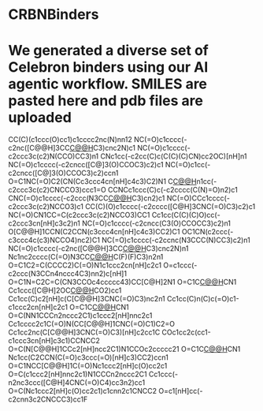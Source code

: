 # CRBNBinders
# We generated a diverse set of Celebron binders using our AI agentic workflow. SMILES are pasted here and pdb files are uploaded
CC(C)(c1ccc(O)cc1)c1cccc2nc(N)nn12
NC(=O)c1cccc(-c2nc([C@@H]3CC[C@@H](O)C3)cnc2N)c1
NC(=O)c1cccc(-c2ccc3c(c2)N(CCO)CC3)n1
CNc1cc(-c2cc(C)c(C(C)(C)CN)cc2OC)[nH]n1
NC(=O)c1cccc(-c2cncc([C@]3(O)CCOC3)c2)c1
NC(=O)c1cc(-c2cncc([C@]3(O)CCOC3)c2)ccn1
O=C1NC(=O)C2(CN(Cc3ccc4cn[nH]c4c3)C2)N1
C[C@@H](O)n1cc(-c2ccc3c(c2)CNCCO3)ccc1=O
CCNCc1ccc(C)c(-c2cccc(C(N)=O)n2)c1
CNC(=O)c1cccc(-c2ccc(N3CC[C@@H](O)C3)cn2)c1
NC(=O)CCc1cccc(-c2ccc3c(c2)NCCO3)c1
CC(C)(O)c1cccc(-c2cccc([C@H]3CNC(=O)C3)c2)c1
NC(=O)CN1CC=C(c2ccc3c(c2)NCCO3)CC1
Cc1cc(C(C)(C)O)cc(-c2ccc3cn[nH]c3c2)n1
NC(=O)c1cccc(-c2cncc(C3(O)CCOCC3)c2)n1
O[C@@H]1CCN(C2CCN(c3ccc4cn[nH]c4c3)CC2)C1
OC1CN(c2ccc(-c3ccc4c(c3)NCCO4)nc2)C1
NC(=O)c1cccc(-c2ccnc(N3CCC(N)CC3)c2)n1
NC(=O)c1cccc(-c2nc([C@@H]3CC[C@@H](O)C3)cnc2N)n1
Nc1nc2cccc(C(=O)N3CC[C@@H](O)C(F)(F)C3)n2n1
O=C1C2=C(CCCC2)C(=O)N1c1ccc2cn[nH]c2c1
O=c1ccc(-c2ccc(N3CCn4nccc4C3)nn2)c[nH]1
O=C1N=C2C=C(CN3CCOc4ccccc43)CC[C@H]2N1
O=C1C[C@@H](c2cc3oc(=O)[nH]c3cc2Cl)CN1
Cc1ccc([C@H]2OC[C@@H]([C@@H]3CNC(=O)C3)CO2)cc1
Cc1cc(C)c2[nH]c(C[C@@H]3CNC(=O)C3)nc2n1
Cc1cc(C)n(C)c(=O)c1-c1ccc2cn[nH]c2c1
O=C1C[C@@H](c2cnc3[nH]c(O)cc3c2)CN1
O=C(NN1CCCn2nccc2C1)c1ccc2[nH]nnc2c1
Cc1cccc2c1C(=O)N(CC[C@@H]1CNC(=O)C1)C2=O
Cc1cc2nc(C[C@@H]3CNC(=O)C3)[nH]c2cc1C
COc1cc2c(cc1-c1ccc3cn[nH]c3c1)CCNCC2
O=C(N[C@@H]1CCc2[nH]ncc2C1)N1CCOc2ccccc21
O=C1C[C@@H]([C@@H]2CC(=O)N(C3Cc4ccccc4C3)C2)CN1
Nc1cc(C2CCN(C(=O)c3ccc(=O)[nH]c3)CC2)ccn1
O=C1NCC[C@@H]1C(=O)Nc1ccc2[nH]c(O)cc2c1
O=C(c1ccc2[nH]nnc2c1)N1CCCn2nccc2C1
Cc1ccc(-n2nc3ccc([C@H]4CNC(=O)C4)cc3n2)cc1
O=C(Nc1ccc2[nH]c(O)cc2c1)c1cnn2c1CNCC2
O=c1[nH]cc(-c2cnn3c2CNCCC3)cc1F
